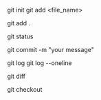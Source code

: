 git init
git add <file_name> 
<!-- if want to add the whole folder then -->
git add .

<!-- to checkthe files  -->
git status

git commit -m "your message"

git log
git log --oneline

git diff <filename>

git checkout

